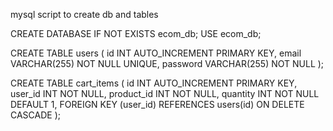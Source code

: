 mysql script to create db and tables


CREATE DATABASE IF NOT EXISTS ecom_db;
USE ecom_db;


CREATE TABLE users (
  id INT AUTO_INCREMENT PRIMARY KEY,
  email VARCHAR(255) NOT NULL UNIQUE,
  password VARCHAR(255) NOT NULL
);


CREATE TABLE cart_items (
  id INT AUTO_INCREMENT PRIMARY KEY,
  user_id INT NOT NULL,
  product_id INT NOT NULL,
  quantity INT NOT NULL DEFAULT 1,
  FOREIGN KEY (user_id) REFERENCES users(id) ON DELETE CASCADE
);
